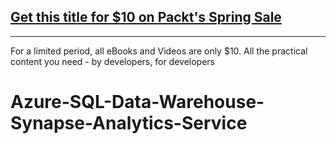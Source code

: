 ## [Get this title for $10 on Packt's Spring Sale](https://www.packt.com/V18689?utm_source=github&utm_medium=packt-github-repo&utm_campaign=spring_10_dollar_2022)
-----
For a limited period, all eBooks and Videos are only $10. All the practical content you need \- by developers, for developers

# Azure-SQL-Data-Warehouse-Synapse-Analytics-Service